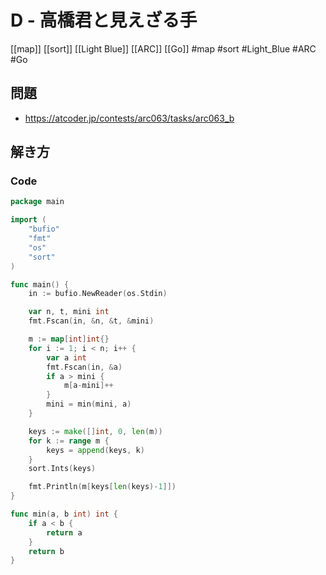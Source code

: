 # D - 高橋君と見えざる手
[[map]] [[sort]] [[Light Blue]] [[ARC]] [[Go]]
#map #sort #Light_Blue #ARC #Go 

## 問題
- https://atcoder.jp/contests/arc063/tasks/arc063_b

## 解き方
### Code
```go
package main

import (
	"bufio"
	"fmt"
	"os"
	"sort"
)

func main() {
	in := bufio.NewReader(os.Stdin)

	var n, t, mini int
	fmt.Fscan(in, &n, &t, &mini)

	m := map[int]int{}
	for i := 1; i < n; i++ {
		var a int
		fmt.Fscan(in, &a)
		if a > mini {
			m[a-mini]++
		}
		mini = min(mini, a)
	}

	keys := make([]int, 0, len(m))
	for k := range m {
		keys = append(keys, k)
	}
	sort.Ints(keys)

	fmt.Println(m[keys[len(keys)-1]])
}

func min(a, b int) int {
	if a < b {
		return a
	}
	return b
}
```